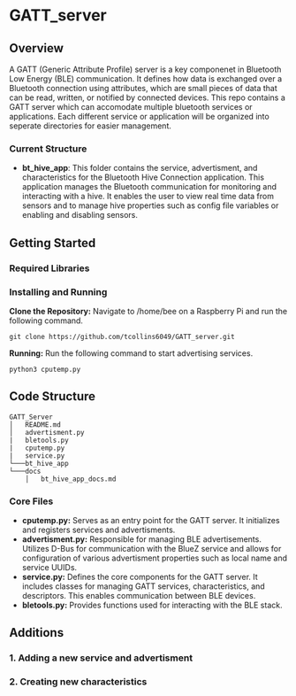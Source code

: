# GATT_server

## Overview
A GATT (Generic Attribute Profile) server is a key componenet in Bluetooth Low Energy (BLE) communication. It defines how data is exchanged over a Bluetooth connection using attributes, which are small pieces of data that can be read, written, or notified by connected devices. This repo contains a GATT server which can accomodate multiple bluetooth services or applications. Each different service or application will be organized into seperate directories for easier management.
### Current Structure
- **bt_hive_app**: This folder contains the service, advertisment, and characteristics for the Bluetooth Hive Connection application. This application manages the Bluetooth communication for monitoring and interacting with a hive. It enables the user to view real time data from sensors and to manage hive properties such as config file variables or enabling and disabling sensors.

## Getting Started
### Required Libraries

### Installing and Running
**Clone the Repository:** Navigate to /home/bee on a Raspberry Pi and run the following command.
```
git clone https://github.com/tcollins6049/GATT_server.git
```

**Running:** Run the following command to start advertising services.
```
python3 cputemp.py
```
   
## Code Structure
```
GATT_Server
│   README.md  
│   advertisment.py
|   bletools.py
|   cputemp.py
|   service.py
└───bt_hive_app
└───docs
    │   bt_hive_app_docs.md

```
### Core Files
- **cputemp.py:** Serves as an entry point for the GATT server. It initializes and registers services and advertisments.
- **advertisment.py:** Responsible for managing BLE advertisements. Utilizes D-Bus for communication with the BlueZ service and allows for configuration of various advertisment properties such as local name and service UUIDs.
- **service.py:** Defines the core components for the GATT server. It includes classes for managing GATT services, characteristics, and descriptors. This enables communication between BLE devices.
- **bletools.py:** Provides functions used for interacting with the BLE stack.

## Additions
### 1. Adding a new service and advertisment

### 2. Creating new characteristics
